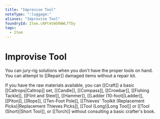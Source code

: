 ```yaml
---
title: "Improvise Tool"
noteType: ":luggage:"
aliases: "Improvise Tool"
foundryId: Item.cNPt4tW5RWWLfTDy
tags:
  - Item
---
```


# Improvise Tool

You can jury-rig solutions when you don't have the proper tools on hand. You can attempt to [[Repair]] damaged items without a repair kit.

If you have the raw materials available, you can [[Craft]] a basic [[Caltrops|Caltrop]] set, [[Candle]], [[Compass]], [[Crowbar]], [[Fishing Tackle]], [[Flint and Steel]], [[Hammer]], [[Ladder (10-foot)|Ladder]], [[Piton]], [[Rope]], [[Ten-Foot Pole]], [[Thieves' Toolkit (Replacement Picks)|Replacement Thieves Picks]], [[Tool (Long)|Long Tool]] or [[Tool (Short)|Short Tool]], or [[Torch]] without consulting a basic crafter's book.
